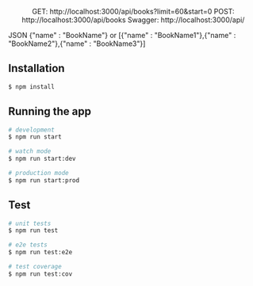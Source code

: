 <p align="center">
 GET: http://localhost:3000/api/books?limit=60&start=0
 POST: http://localhost:3000/api/books
 Swagger: http://localhost:3000/api/

 JSON {"name" : "BookName"} or [{"name" : "BookName1"},{"name" : "BookName2"},{"name" : "BookName3"}]
</p>


## Installation

```bash
$ npm install
```

## Running the app

```bash
# development
$ npm run start

# watch mode
$ npm run start:dev

# production mode
$ npm run start:prod
```

## Test

```bash
# unit tests
$ npm run test

# e2e tests
$ npm run test:e2e

# test coverage
$ npm run test:cov
```

